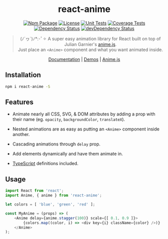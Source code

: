 <h1 align="center">react-anime</h1>

<div align="center">

[![Npm Package][npm-img]][npm-url]
[![License][license-img]][license-url]
[![Unit Tests][travis-img]][travis-url]
[![Coverage Tests][codecov-img]][codecov-url]
[![Dependency Status][david-img]][david-url]
[![devDependency Status][david-dev-img]][david-dev-url]

> (ﾉ´ヮ´)ﾉ*:･ﾟ✧  A super easy animation library for React built on top of Julian Garnier's [anime.js](https://github.com/juliangarnier/anime). <br>
> Just place an `<Anime>` component and what you want animated inside.


[Documentation](documentation.md) | [Demos](https://codepen.io/collection/nrkjgo/) | [Anime.js](https://github.com/juliangarnier/anime)

</div>

## Installation

```bash
npm i react-anime -S
```

## Features

- Animate nearly all CSS, SVG, & DOM attributes by adding a prop with their name (eg. `opacity`, `backgroundColor`, `translateX`).

- Nested animations are as easy as putting an `<Anime>` component inside another.

- Cascading animations through `delay` prop.

- Add elements dynamically and have them animate in.

- [TypeScript](http://typescriptlang.org/) definitions included.

## Usage

```js
import React from 'react';
import Anime, { anime } from 'react-anime';

let colors = [ 'blue', 'green', 'red' ];

const MyAnime = (props) => (
    <Anime delay={anime.stagger(100)} scale={[ 0.1, 0.9 ]}>
        {colors.map((color, i) => <div key={i} className={color} />)}
    </Anime>
);

```

[license-img]: http://img.shields.io/:license-mit-blue.svg?style=flat-square
[license-url]: https://opensource.org/licenses/MIT
[david-url]: https://david-dm.org/plus1tv/react-anime
[david-img]: https://david-dm.org/plus1tv/react-anime.svg?style=flat-square
[david-dev-url]: https://david-dm.org/plus1tv/react-anime#info=devDependencies
[david-dev-img]: https://david-dm.org/plus1tv/react-anime/dev-status.svg?style=flat-square
[travis-img]: https://img.shields.io/travis/com/plus1tv/react-anime?style=flat-square
[travis-url]: https://www.travis-ci.com/github/plus1tv/react-anime
[codecov-img]: https://img.shields.io/codecov/c/github/plus1tv/react-anime.svg?style=flat-square
[codecov-url]: https://codecov.io/gh/plus1tv/react-anime
[npm-img]: https://img.shields.io/npm/v/react-anime.svg?style=flat-square
[npm-url]: http://npm.im/react-anime
